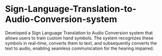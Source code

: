 # Sign-Language-Translation-to-Audio-Conversion-system
Developed a Sign Language Translation to Audio Conversion system that allows users to train custom hand symbols. The system recognizes these symbols in real-time, converts them to text, and subsequently converts the text to audio, enabling seamless communication for the hearing impaired.
